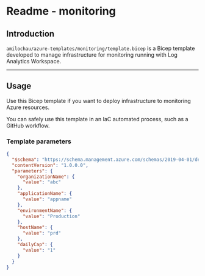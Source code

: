 # Readme - monitoring

## Introduction

`amilochau/azure-templates/monitoring/template.bicep` is a Bicep template developed to manage infrastructure for monitoring running with Log Analytics Workspace.

---

## Usage

Use this Bicep template if you want to deploy infrastructure to monitoring Azure resources.

You can safely use this template in an IaC automated process, such as a GitHub workflow.

### Template parameters

```json
{
  "$schema": "https://schema.management.azure.com/schemas/2019-04-01/deploymentParameters.json#",
  "contentVersion": "1.0.0.0",
  "parameters": {
    "organizationName": {
      "value": "abc"
    },
    "applicationName": {
      "value": "appname"
    },
    "environmentName": {
      "value": "Production"
    },
    "hostName": {
      "value": "prd"
    },
    "dailyCap": {
      "value": "1"
    }
  }
}
```
